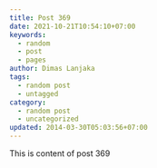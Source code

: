 ```yaml
---
title: Post 369
date: 2021-10-21T10:54:10+07:00
keywords:
  - random
  - post
  - pages
author: Dimas Lanjaka
tags:
  - random post
  - untagged
category:
  - random post
  - uncategorized
updated: 2014-03-30T05:03:56+07:00
---
```

This is content of post 369